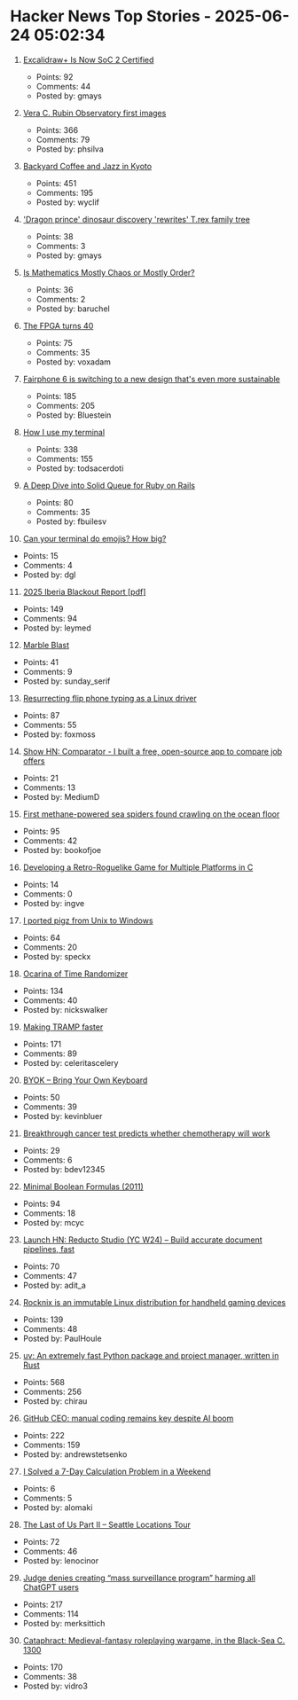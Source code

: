 # Hacker News Top Stories - 2025-06-24 05:02:34

1. [Excalidraw+ Is Now SoC 2 Certified](https://plus.excalidraw.com/blog/excalidraw-soc2)
   - Points: 92
   - Comments: 44
   - Posted by: gmays

2. [Vera C. Rubin Observatory first images](https://rubinobservatory.org/news/rubin-first-look/cosmic-treasure-chest)
   - Points: 366
   - Comments: 79
   - Posted by: phsilva

3. [Backyard Coffee and Jazz in Kyoto](https://thedeletedscenes.substack.com/p/backyard-coffee-and-jazz-in-kyoto)
   - Points: 451
   - Comments: 195
   - Posted by: wyclif

4. ['Dragon prince' dinosaur discovery 'rewrites' T.rex family tree](https://www.bbc.com/news/articles/cy8dzv3vp5jo)
   - Points: 38
   - Comments: 3
   - Posted by: gmays

5. [Is Mathematics Mostly Chaos or Mostly Order?](https://www.quantamagazine.org/is-mathematics-mostly-chaos-or-mostly-order-20250620/)
   - Points: 36
   - Comments: 2
   - Posted by: baruchel

6. [The FPGA turns 40](https://www.adiuvoengineering.com/post/the-fpga-turns-40)
   - Points: 75
   - Comments: 35
   - Posted by: voxadam

7. [Fairphone 6 is switching to a new design that's even more sustainable](https://www.androidcentral.com/phones/fairphone-6-official-render-leaks-showcase-its-sustainable-design)
   - Points: 185
   - Comments: 205
   - Posted by: Bluestein

8. [How I use my terminal](https://jyn.dev/how-i-use-my-terminal/)
   - Points: 338
   - Comments: 155
   - Posted by: todsacerdoti

9. [A Deep Dive into Solid Queue for Ruby on Rails](https://blog.appsignal.com/2025/06/18/a-deep-dive-into-solid-queue-for-ruby-on-rails.html)
   - Points: 80
   - Comments: 35
   - Posted by: fbuilesv

10. [Can your terminal do emojis? How big?](https://dgl.cx/2025/06/can-your-terminal-do-emojis)
   - Points: 15
   - Comments: 4
   - Posted by: dgl

11. [2025 Iberia Blackout Report [pdf]](https://media.licdn.com/dms/document/media/v2/D4D1FAQGcyyYYrelkNg/feedshare-document-pdf-analyzed/B4DZeBtlohGsAk-/0/1750227910090?e=1750896000&v=beta&t=uEftse3BPsTjdLQ3DmjoVkadhUGqf7-MfYj_6UnSS28)
   - Points: 149
   - Comments: 94
   - Posted by: leymed

12. [Marble Blast](https://marbleblast.vaniverse.io/)
   - Points: 41
   - Comments: 9
   - Posted by: sunday_serif

13. [Resurrecting flip phone typing as a Linux driver](https://github.com/FoxMoss/libt9)
   - Points: 87
   - Comments: 55
   - Posted by: foxmoss

14. [Show HN: Comparator - I built a free, open-source app to compare job offers](https://comparator-one.vercel.app/)
   - Points: 21
   - Comments: 13
   - Posted by: MediumD

15. [First methane-powered sea spiders found crawling on the ocean floor](https://www.cnn.com/2025/06/17/science/spiders-deep-sea-methane-new-species)
   - Points: 95
   - Comments: 42
   - Posted by: bookofjoe

16. [Developing a Retro-Roguelike Game for Multiple Platforms in C](https://retrogamecoders.com/roguelike-multiplatform/)
   - Points: 14
   - Comments: 0
   - Posted by: ingve

17. [I ported pigz from Unix to Windows](https://blog.kowalczyk.info/article/4/how-i-ported-pigz-from-unix-to-windows.html)
   - Points: 64
   - Comments: 20
   - Posted by: speckx

18. [Ocarina of Time Randomizer](https://ootrandomizer.com/)
   - Points: 134
   - Comments: 40
   - Posted by: nickswalker

19. [Making TRAMP faster](https://coredumped.dev/2025/06/18/making-tramp-go-brrrr./)
   - Points: 171
   - Comments: 89
   - Posted by: celeritascelery

20. [BYOK – Bring Your Own Keyboard](https://byok.io)
   - Points: 50
   - Comments: 39
   - Posted by: kevinbluer

21. [Breakthrough cancer test predicts whether chemotherapy will work](https://www.telegraph.co.uk/news/2025/06/23/cancer-test-predicts-whether-chemotherapy-will-work/)
   - Points: 29
   - Comments: 6
   - Posted by: bdev12345

22. [Minimal Boolean Formulas (2011)](https://research.swtch.com/boolean)
   - Points: 94
   - Comments: 18
   - Posted by: mcyc

23. [Launch HN: Reducto Studio (YC W24) – Build accurate document pipelines, fast](undefined)
   - Points: 70
   - Comments: 47
   - Posted by: adit_a

24. [Rocknix is an immutable Linux distribution for handheld gaming devices](https://rocknix.org/)
   - Points: 139
   - Comments: 48
   - Posted by: PaulHoule

25. [uv: An extremely fast Python package and project manager, written in Rust](https://github.com/astral-sh/uv)
   - Points: 568
   - Comments: 256
   - Posted by: chirau

26. [GitHub CEO: manual coding remains key despite AI boom](https://www.techinasia.com/news/github-ceo-manual-coding-remains-key-despite-ai-boom)
   - Points: 222
   - Comments: 159
   - Posted by: andrewstetsenko

27. [I Solved a 7-Day Calculation Problem in a Weekend](https://medium.com/@jithinsankar.nk/how-i-solved-a-7-day-calculation-problem-in-a-weekend-3fb1a54f2518)
   - Points: 6
   - Comments: 5
   - Posted by: alomaki

28. [The Last of Us Part II – Seattle Locations Tour](https://docs.google.com/document/d/1gfFoe2xVoS9GzmmcbGUjTVVtss1Jwh4Yi-73C6Trn-I/edit?usp=sharing)
   - Points: 72
   - Comments: 46
   - Posted by: lenocinor

29. [Judge denies creating “mass surveillance program” harming all ChatGPT users](https://arstechnica.com/tech-policy/2025/06/judge-rejects-claim-that-forcing-openai-to-keep-chatgpt-logs-is-mass-surveillance/)
   - Points: 217
   - Comments: 114
   - Posted by: merksittich

30. [Cataphract: Medieval-fantasy roleplaying wargame, in the Black-Sea C. 1300](https://samsorensen.blot.im/cataphracts-design-diary-1)
   - Points: 170
   - Comments: 38
   - Posted by: vidro3

